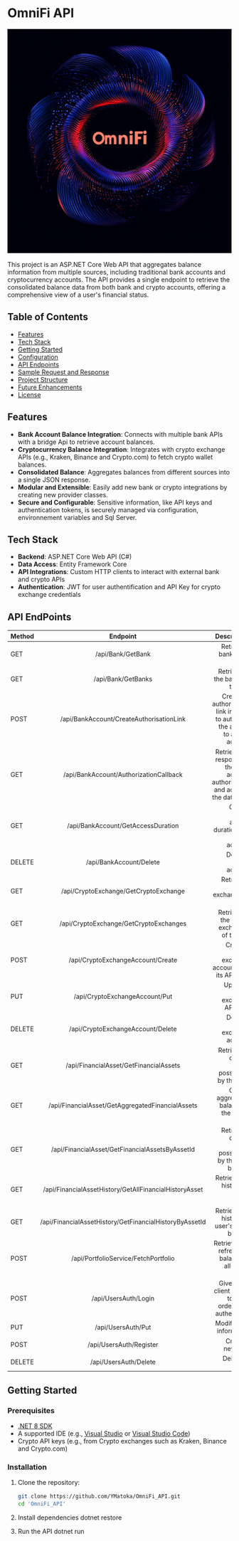 # OmniFi API

![Alt text](OmniFi_API/Images/OmniFiLogo.png)

This project is an ASP.NET Core Web API that aggregates balance information from multiple sources, including traditional bank accounts and cryptocurrency accounts. The API provides a single endpoint to retrieve the consolidated balance data from both bank and crypto accounts, offering a comprehensive view of a user's financial status.

## Table of Contents
- [Features](#features)
- [Tech Stack](#tech-stack)
- [Getting Started](#getting-started)
- [Configuration](#configuration)
- [API Endpoints](#api-endpoints)
- [Sample Request and Response](#sample-request-and-response)
- [Project Structure](#project-structure)
- [Future Enhancements](#future-enhancements)
- [License](#license)

## Features

- **Bank Account Balance Integration**: Connects with multiple bank APIs with a bridge Api to retrieve account balances.
- **Cryptocurrency Balance Integration**: Integrates with crypto exchange APIs (e.g., Kraken, Binance and Crypto.com) to fetch crypto wallet balances.
- **Consolidated Balance**: Aggregates balances from different sources into a single JSON response.
- **Modular and Extensible**: Easily add new bank or crypto integrations by creating new provider classes.
- **Secure and Configurable**: Sensitive information, like API keys and authentication tokens, is securely managed via configuration, environnement variables and Sql Server.
## Tech Stack

- **Backend**: ASP.NET Core Web API (C#)
- **Data Access**: Entity Framework Core
- **API Integrations**: Custom HTTP clients to interact with external bank and crypto APIs
- **Authentication**: JWT for user authentification and API Key for crypto exchange credentials

## API EndPoints

| Method |  Endpoint  | Description |
|:-----|:--------:|------:|
| GET   | /api/Bank/GetBank | Retrieve a bank by its id |
| GET   | /api/Bank/GetBanks  | Retrieve all the banks of the API |
| POST   | /api/BankAccount/CreateAuthorisationLink | Create an authorisation link in order to authorize the access to a bank account |
| GET   | /api/BankAccount/AuthorizationCallback | Retrieve the response of the bank account authorization and add it to the database|
| GET   | /api/BankAccount/GetAccessDuration | Get the lasted access duration to a bank account |
| DELETE   | /api/BankAccount/Delete | Deelte a bank account |
| GET   | /api/CryptoExchange/GetCryptoExchange| Retrieve a crypto exchange by its id   |
| GET   | /api/CryptoExchange/GetCryptoExchanges| Retrieve all the crypto exchanges of the API |
| POST   | /api/CryptoExchangeAccount/Create | Create a crypto exchange account with its API Keys|
| PUT   | /api/CryptoExchangeAccount/Put | Update a crypto exchange API Keys |
| DELETE   | /api/CryptoExchangeAccount/Delete | Delete a crypto exchange account |
| GET   | /api/FinancialAsset/GetFinancialAssets | Retrieve all current asset possessed by the user |
| GET   | /api/FinancialAsset/GetAggregatedFinancialAssets| Get the aggregated balance of the user's assets |
| GET   | /api/FinancialAsset/GetFinancialAssetsByAssetId | Retrieve a current asset possessed by the user by its id |
| GET   | /api/FinancialAssetHistory/GetAllFinancialHistoryAsset| Retrieve the history an user's assets |
| GET   | /api/FinancialAssetHistory/GetFinancialHistoryByAssetId |Retrieve the history an user's asset by its id |
| POST   | /api/PortfolioService/FetchPortfolio | Retrieve and refresh the balance of all user's assets |
| POST   | /api/UsersAuth/Login| Give to the client a JWT token in order to be authentified |
| PUT   | /api/UsersAuth/Put | Modify user information |
| POST   | /api/UsersAuth/Register | Create a new user |
| DELETE   | /api/UsersAuth/Delete | Delete an user |

## Getting Started

### Prerequisites

- [.NET 8 SDK](https://dotnet.microsoft.com/download/dotnet/8.0)
- A supported IDE (e.g., [Visual Studio](https://visualstudio.microsoft.com/) or [Visual Studio Code](https://code.visualstudio.com/))
- Crypto API keys (e.g., from Crypto exchanges such as Kraken, Binance and Crypto.com)


### Installation

1. Clone the repository:
   ```bash
   git clone https://github.com/YMatoka/OmniFi_API.git
   cd 'OmniFi_API'

2. Install dependencies
dotnet restore

3. Run the API
dotnet run